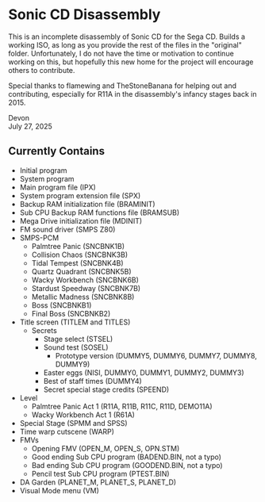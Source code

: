 # Sonic CD Disassembly

This is an incomplete disassembly of Sonic CD for the Sega CD. Builds a working ISO, as long as you provide the rest of the files in the "original" folder. Unfortunately, I do not have the time or motivation to continue working on this, but hopefully this new home for the project will encourage others to contribute.

Special thanks to flamewing and TheStoneBanana for helping out and contributing, especially for R11A in the disassembly's infancy stages back in 2015.

Devon  
July 27, 2025

## Currently Contains
* Initial program
* System program
* Main program file (IPX)
* System program extension file (SPX)
* Backup RAM initialization file (BRAMINIT)
* Sub CPU Backup RAM functions file (BRAMSUB)
* Mega Drive initialization file (MDINIT)
* FM sound driver (SMPS Z80)
* SMPS-PCM
    - Palmtree Panic (SNCBNK1B)
    - Collision Chaos (SNCBNK3B)
    - Tidal Tempest (SNCBNK4B)
    - Quartz Quadrant (SNCBNK5B)
    - Wacky Workbench (SNCBNK6B)
    - Stardust Speedway (SNCBNK7B)
    - Metallic Madness (SNCBNK8B)
    - Boss (SNCBNKB1)
    - Final Boss (SNCBNKB2)
* Title screen (TITLEM and TITLES)
    - Secrets
        - Stage select (STSEL)
        - Sound test (SOSEL)
            - Prototype version (DUMMY5, DUMMY6, DUMMY7, DUMMY8, DUMMY9)
        - Easter eggs (NISI, DUMMY0, DUMMY1, DUMMY2, DUMMY3)
        - Best of staff times (DUMMY4)
	    - Secret special stage credits (SPEEND)
* Level
    - Palmtree Panic Act 1 (R11A, R11B, R11C, R11D, DEMO11A)
    - Wacky Workbench Act 1 (R61A)
* Special Stage (SPMM and SPSS)
* Time warp cutscene (WARP)
* FMVs
    - Opening FMV (OPEN_M, OPEN_S, OPN.STM)
    - Good ending Sub CPU program (BADEND.BIN, not a typo)
    - Bad ending Sub CPU program (GOODEND.BIN, not a typo)
    - Pencil test Sub CPU program (PTEST.BIN)
* DA Garden (PLANET_M, PLANET_S, PLANET_D)
* Visual Mode menu (VM)